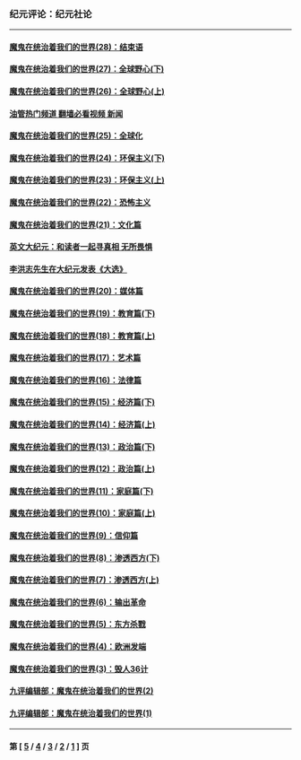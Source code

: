 ### 纪元评论：纪元社论
---
#### [魔鬼在统治着我们的世界(28)：结束语](../../pages/nsc422/n10936246.md?06070330) 
#### [魔鬼在统治着我们的世界(27)：全球野心(下)](../../pages/nsc422/n10928319.md?06070330) 
#### [魔鬼在统治着我们的世界(26)：全球野心(上)](../../pages/nsc422/n10900318.md?06070330) 
#### [油管热门频道 翻墙必看视频 新闻](ok?06070330)
#### [魔鬼在统治着我们的世界(25)：全球化](../../pages/nsc422/n10788205.md?06070330) 
#### [魔鬼在统治着我们的世界(24)：环保主义(下)](../../pages/nsc422/n10695307.md?06070330) 
#### [魔鬼在统治着我们的世界(23)：环保主义(上)](../../pages/nsc422/n10688613.md?06070330) 
#### [魔鬼在统治着我们的世界(22)：恐怖主义](../../pages/nsc422/n10614727.md?06070330) 
#### [魔鬼在统治着我们的世界(21)：文化篇](../../pages/nsc422/n10597706.md?06070330) 
#### [英文大纪元：和读者一起寻真相 无所畏惧](../../pages/nsc422/n12542027.md?06070330) 
#### [李洪志先生在大纪元发表《大选》](../../pages/nsc422/n12534746.md?06070330) 
#### [魔鬼在统治着我们的世界(20)：媒体篇](../../pages/nsc422/n10586579.md?06070330) 
#### [魔鬼在统治着我们的世界(19)：教育篇(下)](../../pages/nsc422/n10564808.md?06070330) 
#### [魔鬼在统治着我们的世界(18)：教育篇(上)](../../pages/nsc422/n10526970.md?06070330) 
#### [魔鬼在统治着我们的世界(17)：艺术篇](../../pages/nsc422/n10499093.md?06070330) 
#### [魔鬼在统治着我们的世界(16)：法律篇](../../pages/nsc422/n10485969.md?06070330) 
#### [魔鬼在统治着我们的世界(15)：经济篇(下)](../../pages/nsc422/n10469975.md?06070330) 
#### [魔鬼在统治着我们的世界(14)：经济篇(上)](../../pages/nsc422/n10457370.md?06070330) 
#### [魔鬼在统治着我们的世界(13)：政治篇(下)](../../pages/nsc422/n10448270.md?06070330) 
#### [魔鬼在统治着我们的世界(12)：政治篇(上)](../../pages/nsc422/n10444576.md?06070330) 
#### [魔鬼在统治着我们的世界(11)：家庭篇(下)](../../pages/nsc422/n10440961.md?06070330) 
#### [魔鬼在统治着我们的世界(10)：家庭篇(上)](../../pages/nsc422/n10435448.md?06070330) 
#### [魔鬼在统治着我们的世界(9)：信仰篇](../../pages/nsc422/n10432159.md?06070330) 
#### [魔鬼在统治着我们的世界(8)：渗透西方(下)](../../pages/nsc422/n10429603.md?06070330) 
#### [魔鬼在统治着我们的世界(7)：渗透西方(上)](../../pages/nsc422/n10426013.md?06070330) 
#### [魔鬼在统治着我们的世界(6)：输出革命](../../pages/nsc422/n10421536.md?06070330) 
#### [魔鬼在统治着我们的世界(5)：东方杀戮](../../pages/nsc422/n10417707.md?06070330) 
#### [魔鬼在统治着我们的世界(4)：欧洲发端](../../pages/nsc422/n10414890.md?06070330) 
#### [魔鬼在统治着我们的世界(3)：毁人36计](../../pages/nsc422/n10411583.md?06070330) 
#### [九评编辑部：魔鬼在统治着我们的世界(2)](../../pages/nsc422/n10410036.md?06070330) 
#### [九评编辑部：魔鬼在统治着我们的世界(1)](../../pages/nsc422/n10406825.md?06070330) 

---
#### 第 [ [5](./5.md?06070330) / [4](./4.md?06070330) / [3](./3.md?06070330) / [2](./2.md?06070330) / [1](./1.md?06070330) ] 页
